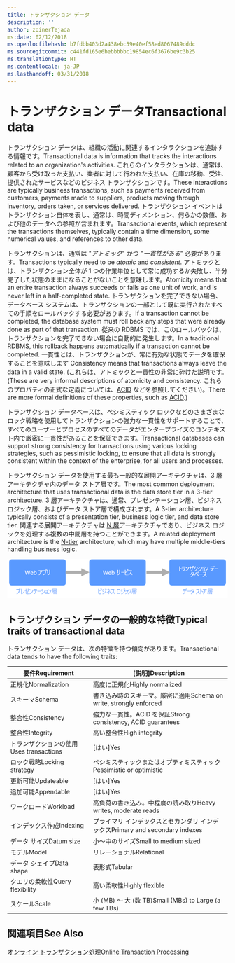 ```yaml
---
title: トランザクション データ
description: ''
author: zoinerTejada
ms:date: 02/12/2018
ms.openlocfilehash: b7fdbb403d2a438ebc59e40ef58ed8067489dddc
ms.sourcegitcommit: c441fd165e6bebbbbbc19854ec6f3676be9c3b25
ms.translationtype: HT
ms.contentlocale: ja-JP
ms.lasthandoff: 03/31/2018
---
```

# <a name="transactional-data"></a><span data-ttu-id="b8ce9-102">トランザクション データ</span><span class="sxs-lookup"><span data-stu-id="b8ce9-102">Transactional data</span></span>

<span data-ttu-id="b8ce9-103">トランザクション データは、組織の活動に関連するインタラクションを追跡する情報です。</span><span class="sxs-lookup"><span data-stu-id="b8ce9-103">Transactional data is information that tracks the interactions related to an organization's activities.</span></span> <span data-ttu-id="b8ce9-104">これらのインタラクションは、通常は、顧客から受け取った支払い、業者に対して行われた支払い、在庫の移動、受注、提供されたサービスなどのビジネス トランザクションです。</span><span class="sxs-lookup"><span data-stu-id="b8ce9-104">These interactions are typically business transactions, such as payments received from customers, payments made to suppliers, products moving through inventory, orders taken, or services delivered.</span></span> <span data-ttu-id="b8ce9-105">トランザクション イベントはトランザクション自体を表し、通常は、時間ディメンション、何らかの数値、および他のデータへの参照が含まれます。</span><span class="sxs-lookup"><span data-stu-id="b8ce9-105">Transactional events, which represent the transactions themselves, typically contain a time dimension, some numerical values, and references to other data.</span></span> 

<span data-ttu-id="b8ce9-106">トランザクションは、通常は "*アトミック*" かつ "*一貫性がある*" 必要があります。</span><span class="sxs-lookup"><span data-stu-id="b8ce9-106">Transactions typically need to be *atomic* and *consistent*.</span></span> <span data-ttu-id="b8ce9-107">アトミックとは、トランザクション全体が 1 つの作業単位として常に成功するか失敗し、半分完了した状態のままになることがないことを意味します。</span><span class="sxs-lookup"><span data-stu-id="b8ce9-107">Atomicity means that an entire transaction always succeeds or fails as one unit of work, and is never left in a half-completed state.</span></span> <span data-ttu-id="b8ce9-108">トランザクションを完了できない場合、データベース システムは、トランザクションの一部として既に実行されたすべての手順をロールバックする必要があります。</span><span class="sxs-lookup"><span data-stu-id="b8ce9-108">If a transaction cannot be completed, the database system must roll back any steps that were already done as part of that transaction.</span></span> <span data-ttu-id="b8ce9-109">従来の RDBMS では、このロールバックは、トランザクションを完了できない場合に自動的に発生します。</span><span class="sxs-lookup"><span data-stu-id="b8ce9-109">In a traditional RDBMS, this rollback happens automatically if a transaction cannot be completed.</span></span> <span data-ttu-id="b8ce9-110">一貫性とは、トランザクションが、常に有効な状態でデータを確保することを意味します </span><span class="sxs-lookup"><span data-stu-id="b8ce9-110">Consistency means that transactions always leave the data in a valid state.</span></span> <span data-ttu-id="b8ce9-111">(これらは、アトミックと一貫性の非常に砕けた説明です。</span><span class="sxs-lookup"><span data-stu-id="b8ce9-111">(These are very informal descriptions of atomicity and consistency.</span></span> <span data-ttu-id="b8ce9-112">これらのプロパティの正式な定義については、[ACID](https://en.wikipedia.org/wiki/ACID) などを参照してください)。</span><span class="sxs-lookup"><span data-stu-id="b8ce9-112">There are more formal definitions of these properties, such as [ACID](https://en.wikipedia.org/wiki/ACID).)</span></span>

<span data-ttu-id="b8ce9-113">トランザクション データベースは、ペシミスティック ロックなどのさまざまなロック戦略を使用してトランザクションの強力な一貫性をサポートすることで、すべてのユーザーとプロセスのすべてのデータがエンタープライズのコンテキスト内で厳密に一貫性があることを保証できます。</span><span class="sxs-lookup"><span data-stu-id="b8ce9-113">Transactional databases can support strong consistency for transactions using various locking strategies, such as pessimistic locking, to ensure that all data is strongly consistent within the context of the enterprise, for all users and processes.</span></span> 

<span data-ttu-id="b8ce9-114">トランザクション データを使用する最も一般的な展開アーキテクチャは、3 層アーキテクチャ内のデータ ストア層です。</span><span class="sxs-lookup"><span data-stu-id="b8ce9-114">The most common deployment architecture that uses transactional data is the data store tier in a 3-tier architecture.</span></span> <span data-ttu-id="b8ce9-115">3 層アーキテクチャは、通常、プレゼンテーション層、ビジネス ロジック層、およびデータ ストア層で構成されます。</span><span class="sxs-lookup"><span data-stu-id="b8ce9-115">A 3-tier architecture typically consists of a presentation tier, business logic tier, and data store tier.</span></span> <span data-ttu-id="b8ce9-116">関連する展開アーキテクチャは [N 層](/azure/architecture/guide/architecture-styles/n-tier)アーキテクチャであり、ビジネス ロジックを処理する複数の中間層を持つことができます。</span><span class="sxs-lookup"><span data-stu-id="b8ce9-116">A related deployment architecture is the [N-tier](/azure/architecture/guide/architecture-styles/n-tier) architecture, which may have multiple middle-tiers handling business logic.</span></span>

![3 層アプリケーションの例](./images/three-tier-application.png)

## <a name="typical-traits-of-transactional-data"></a><span data-ttu-id="b8ce9-118">トランザクション データの一般的な特徴</span><span class="sxs-lookup"><span data-stu-id="b8ce9-118">Typical traits of transactional data</span></span>

<span data-ttu-id="b8ce9-119">トランザクション データは、次の特徴を持つ傾向があります。</span><span class="sxs-lookup"><span data-stu-id="b8ce9-119">Transactional data tends to have the following traits:</span></span>

| <span data-ttu-id="b8ce9-120">要件</span><span class="sxs-lookup"><span data-stu-id="b8ce9-120">Requirement</span></span> | <span data-ttu-id="b8ce9-121">[説明]</span><span class="sxs-lookup"><span data-stu-id="b8ce9-121">Description</span></span> |
| --- | --- |
| <span data-ttu-id="b8ce9-122">正規化</span><span class="sxs-lookup"><span data-stu-id="b8ce9-122">Normalization</span></span> | <span data-ttu-id="b8ce9-123">高度に正規化</span><span class="sxs-lookup"><span data-stu-id="b8ce9-123">Highly normalized</span></span> |
| <span data-ttu-id="b8ce9-124">スキーマ</span><span class="sxs-lookup"><span data-stu-id="b8ce9-124">Schema</span></span> | <span data-ttu-id="b8ce9-125">書き込み時のスキーマ。厳密に適用</span><span class="sxs-lookup"><span data-stu-id="b8ce9-125">Schema on write, strongly enforced</span></span>|
| <span data-ttu-id="b8ce9-126">整合性</span><span class="sxs-lookup"><span data-stu-id="b8ce9-126">Consistency</span></span> | <span data-ttu-id="b8ce9-127">強力な一貫性。ACID を保証</span><span class="sxs-lookup"><span data-stu-id="b8ce9-127">Strong consistency, ACID guarantees</span></span> |
| <span data-ttu-id="b8ce9-128">整合性</span><span class="sxs-lookup"><span data-stu-id="b8ce9-128">Integrity</span></span> | <span data-ttu-id="b8ce9-129">高い整合性</span><span class="sxs-lookup"><span data-stu-id="b8ce9-129">High integrity</span></span> |
| <span data-ttu-id="b8ce9-130">トランザクションの使用</span><span class="sxs-lookup"><span data-stu-id="b8ce9-130">Uses transactions</span></span> | <span data-ttu-id="b8ce9-131">[はい]</span><span class="sxs-lookup"><span data-stu-id="b8ce9-131">Yes</span></span> |
| <span data-ttu-id="b8ce9-132">ロック戦略</span><span class="sxs-lookup"><span data-stu-id="b8ce9-132">Locking strategy</span></span> | <span data-ttu-id="b8ce9-133">ペシミスティックまたはオプティミスティック</span><span class="sxs-lookup"><span data-stu-id="b8ce9-133">Pessimistic or optimistic</span></span>|
| <span data-ttu-id="b8ce9-134">更新可能</span><span class="sxs-lookup"><span data-stu-id="b8ce9-134">Updateable</span></span> | <span data-ttu-id="b8ce9-135">[はい]</span><span class="sxs-lookup"><span data-stu-id="b8ce9-135">Yes</span></span> |
| <span data-ttu-id="b8ce9-136">追加可能</span><span class="sxs-lookup"><span data-stu-id="b8ce9-136">Appendable</span></span> | <span data-ttu-id="b8ce9-137">[はい]</span><span class="sxs-lookup"><span data-stu-id="b8ce9-137">Yes</span></span> |
| <span data-ttu-id="b8ce9-138">ワークロード</span><span class="sxs-lookup"><span data-stu-id="b8ce9-138">Workload</span></span> | <span data-ttu-id="b8ce9-139">高負荷の書き込み。中程度の読み取り</span><span class="sxs-lookup"><span data-stu-id="b8ce9-139">Heavy writes, moderate reads</span></span> |
| <span data-ttu-id="b8ce9-140">インデックス作成</span><span class="sxs-lookup"><span data-stu-id="b8ce9-140">Indexing</span></span> | <span data-ttu-id="b8ce9-141">プライマリ インデックスとセカンダリ インデックス</span><span class="sxs-lookup"><span data-stu-id="b8ce9-141">Primary and secondary indexes</span></span> |
| <span data-ttu-id="b8ce9-142">データ サイズ</span><span class="sxs-lookup"><span data-stu-id="b8ce9-142">Datum size</span></span> | <span data-ttu-id="b8ce9-143">小～中のサイズ</span><span class="sxs-lookup"><span data-stu-id="b8ce9-143">Small to medium sized</span></span> |
| <span data-ttu-id="b8ce9-144">モデル</span><span class="sxs-lookup"><span data-stu-id="b8ce9-144">Model</span></span> | <span data-ttu-id="b8ce9-145">リレーショナル</span><span class="sxs-lookup"><span data-stu-id="b8ce9-145">Relational</span></span> |
| <span data-ttu-id="b8ce9-146">データ シェイプ</span><span class="sxs-lookup"><span data-stu-id="b8ce9-146">Data shape</span></span> | <span data-ttu-id="b8ce9-147">表形式</span><span class="sxs-lookup"><span data-stu-id="b8ce9-147">Tabular</span></span> |
| <span data-ttu-id="b8ce9-148">クエリの柔軟性</span><span class="sxs-lookup"><span data-stu-id="b8ce9-148">Query flexibility</span></span> | <span data-ttu-id="b8ce9-149">高い柔軟性</span><span class="sxs-lookup"><span data-stu-id="b8ce9-149">Highly flexible</span></span> |
| <span data-ttu-id="b8ce9-150">スケール</span><span class="sxs-lookup"><span data-stu-id="b8ce9-150">Scale</span></span> | <span data-ttu-id="b8ce9-151">小 (MB) ～ 大 (数 TB)</span><span class="sxs-lookup"><span data-stu-id="b8ce9-151">Small (MBs) to Large (a few TBs)</span></span> | 

## <a name="see-also"></a><span data-ttu-id="b8ce9-152">関連項目</span><span class="sxs-lookup"><span data-stu-id="b8ce9-152">See Also</span></span>

[<span data-ttu-id="b8ce9-153">オンライン トランザクション処理</span><span class="sxs-lookup"><span data-stu-id="b8ce9-153">Online Transaction Processing</span></span>](../scenarios/online-transaction-processing.md)
